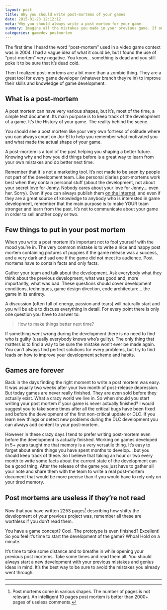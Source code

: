 ```yaml
---
layout: post
title: Why you should write post-mortems of your games
date: 2015-01-23 12:12:12
meta: Why you should always write a post mortem for your game.
summary: Imagine all the mistakes you made in your previous game. If only a method could help you to be sure to improve yourself and learn from your previous mistakes... If only... 
categories: gamedev postmortem
---
```

The first time I heard the word “post-mortem” used in a video game context was in 2004. I had a vague idea of what it could be, but I found the use of “post-mortem” very negative. You know… something is dead and you still poke it to be sure that it’s dead cold.

Then I realized post-mortems are a bit more than a zombie thing. They are a great tool for every game developer (whatever branch they’re in) to improve their skills and knowledge of game development.

## What is a post-mortem

A post mortem can have very various shapes, but it’s, most of the time, a simple text document. Its main purpose is to keep track of the development of a game. It’s the History of your game. The reality behind the scene.

You should see a post mortem like your very own fortress of solitude where you can always count on Jor-El to help you remember what motivated you and what made the actual shape of your game.

A post-mortem is a tool of the past helping you shaping a better future. Knowing why and how you did things before is a great way to learn from your own mistakes and do better next time. 

Remember that it is not a marketing tool. It’s not made to be seen by people not part of the development team. Like personal diaries post-mortems work best when they contain personal stuff (about the development, not about your secret love for Jenny. Nobody cares about your love for Jenny... even her. Sorry). Even if you can always publish them [on the Internet](http://www.gamasutra.com/features/postmortem/), and even if they are a great source of knowledge to anybody who is interested in game development, remember that the main purpose is to make YOUR team stronger and learn from the past. It’s not to communicate about your game in order to sell another copy or two.

## Few things to put in your post mortem

When you write a post mortem it’s important not to fool yourself with the mood you’re in. The very common mistake is to write a nice and happy post mortem containing pictures of puppies if the game release was a success, and a very dark and sad one if the game did not meet its audience. Post mortems have to contain facts and only facts.

Gather your team and talk about the development. Ask everybody what they think about the previous development, what was good and, more importantly, what was bad. These questions should cover development conditions, techniques, game design direction, code architecture... the game in its entirety.

A discussion (often full of energy, passion and tears) will naturally start and you will be able to discuss everything in detail. For every point there is only one question you have to answer to:

> How to make things better next time?

If something went wrong during the development there is no need to find who is guilty (usually everybody knows who’s guilty). The only thing that matters is to find a way to be sure the mistake won’t ever be made again. You can’t always find perfect solutions for every problems, but try to find leads on how to improve your development scheme and habits.

## Games are forever

Back in the days finding the right moment to write a post mortem was easy. It was usually two weeks after your two month of post-release depression. But today games are never really finished. They are even sold before they actually exist. What a crazy world we live in. So when should you start writing your post mortem if your game is never actually finished? I would suggest you to take some times after all the critical bugs have been fixed and before the development of the first non-critical update or DLC. If you learn new things or detect new problems during the DLC development you can always add content to your post-mortem.

However in these crazy days I tend to prefer writing post-mortem even before the development is actually finished. Working on games developed in 5+ years taught me that memory is a very versatile thing. It’s easy to forget about entire things you have spent months to develop… but you should keep track of these. So I believe that taking an hour or two every month to write some facts about the current state of the development can be a good thing. After the release of the game you just have to gather all your note and share them with the team to write a real post-mortem document that would be more precise than if you would have to rely only on your tired memory.

## Post mortems are useless if they’re not read

Now that you have written 2253 pages[^1] describing how shitty the development of your previous project was, remember all these are worthless if you don’t read them. 

You have a game concept? Cool. The prototype is even finished? Excellent! So you feel it’s time to start the development of the game? Whoa! Hold on a minute.

It’s time to take some distance and to breathe in while opening your previous post mortems. Take some times and read them all. You should always start a new development with your previous mistakes and genius ideas in mind. It’s the best way to be sure to avoid the mistakes you already went through.

---

[^1]: Post mortems come in various shapes. The number of pages is not relevant. An intelligent 10 pages post mortem is better than 2000+ pages of useless comments.